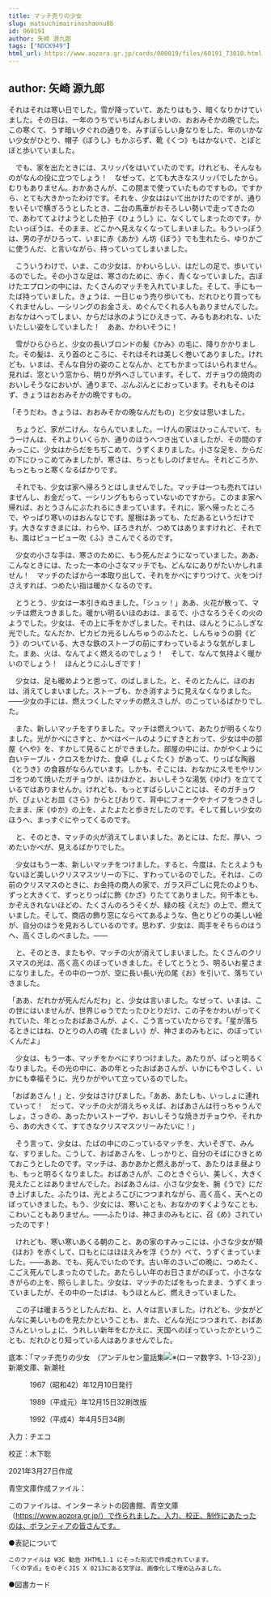 ```yaml
---
title: マッチ売りの少女
slug: matsuchimairinoshaonu8b
id: 060191
author: 矢崎 源九郎
tags: ["NDCK949"]
html_url: https://www.aozora.gr.jp/cards/000019/files/60191_73010.html
---
```


## author: 矢崎 源九郎

それはそれは寒い日でした。雪が降っていて、あたりはもう、暗くなりかけていました。その日は、一年のうちでいちばんおしまいの、おおみそかの晩でした。この寒くて、うす暗い夕ぐれの通りを、みすぼらしい身なりをした、年のいかない少女がひとり、帽子《ぼうし》もかぶらず、靴《くつ》もはかないで、とぼとぼと歩いていました。

　でも、家を出たときには、スリッパをはいていたのです。けれども、そんなものがなんの役に立つでしょう！　なぜって、とても大きなスリッパでしたから。むりもありません。おかあさんが、この間まで使っていたものですもの。ですから、とても大きかったわけです。それを、少女ははいて出かけたのですが、通りをいそいで横ぎろうとしたとき、二台の馬車がおそろしい勢いで走ってきたので、あわててよけようとした拍子《ひょうし》に、なくしてしまったのです。かたいっぽうは、そのまま、どこかへ見えなくなってしまいました。もういっぽうは、男の子がひろって、いまに赤《あか》ん坊《ぼう》でも生れたら、ゆりかごに使うんだ、と言いながら、持っていってしまいました。

　こういうわけで、いま、この少女は、かわいらしい、はだしの足で、歩いているのでした。その小さな足は、寒さのために、赤く、青くなっていました。古ぼけたエプロンの中には、たくさんのマッチを入れていました。そして、手にも一たば持っていました。きょうは、一日じゅう売り歩いても、だれひとり買ってもくれませんし、一シリングのお金さえ、めぐんでくれる人もありませんでした。おなかはへってしまい、からだは氷のようにひえきって、みるもあわれな、いたいたしい姿をしていました！　ああ、かわいそうに！

　雪がひらひらと、少女の長いブロンドの髪《かみ》の毛に、降りかかりました。その髪は、えり首のところに、それはそれは美しく巻いてありました。けれども、いまは、そんな自分の姿のことなんか、とてもかまってはいられません。見れば、窓という窓から、明りが外へさしています。そして、ガチョウの焼肉のおいしそうなにおいが、通りまで、ぷんぷんとにおっています。それもそのはず、きょうはおおみそかの晩ですもの。

「そうだわ。きょうは、おおみそかの晩なんだもの」と少女は思いました。

　ちょうど、家が二けん、ならんでいました。一けんの家はひっこんでいて、もう一けんは、それよりいくらか、通りのほうへつき出ていましたが、その間のすみっこに、少女はからだをちぢこめて、うずくまりました。小さな足を、からだの下にひっこめてみましたが、寒さは、ちっともしのげません。それどころか、もっともっと寒くなるばかりです。

　それでも、少女は家へ帰ろうとはしませんでした。マッチは一つも売れてはいませんし、お金だって、一シリングももらっていないのですから。このまま家へ帰れば、おとうさんにぶたれるにきまっています。それに、家へ帰ったところで、やっぱり寒いのはおんなじです。屋根はあっても、ただあるというだけです。大きなすきまには、わらや、ぼろきれが、つめてはありますけれど、それでも、風はピューピュー吹《ふ》きこんでくるのです。

　少女の小さな手は、寒さのために、もう死んだようになっていました。ああ、こんなときには、たった一本の小さなマッチでも、どんなにありがたいかしれません！　マッチのたばから一本取り出して、それをかべにすりつけて、火をつけさえすれば、つめたい指は暖かくなるのです。

　とうとう、少女は一本引きぬきました。「シュッ！」ああ、火花が散って、マッチは燃えつきました。暖かい明るいほのおは、まるで、小さなろうそくの火のようでした。少女は、その上に手をかざしました。それは、ほんとうにふしぎな光でした。なんだか、ピカピカ光るしんちゅうのふたと、しんちゅうの胴《どう》のついている、大きな鉄のストーブの前にすわっているような気がしました。まあ、火は、なんてよく燃えるのでしょう！　そして、なんて気持よく暖かいのでしょう！　ほんとうにふしぎです！

　少女は、足も暖めようと思って、のばしました。と、そのとたんに、ほのおは、消えてしまいました。ストーブも、かき消すように見えなくなりました。――少女の手には、燃えつくしたマッチの燃えさしが、のこっているばかりでした。

　また、新しいマッチをすりました。マッチは燃えついて、あたりが明るくなりました。光がかべにさすと、かべはベールのようにすきとおって、少女は中の部屋《へや》を、すかして見ることができました。部屋の中には、かがやくように白いテーブル・クロスをかけた、食卓《しょくたく》があって、りっぱな陶器《とうき》の食器がならんでいます。しかも、そこには、おなかにスモモやリンゴをつめて焼いたガチョウが、ほかほかと、おいしそうな湯気《ゆげ》を立てているではありませんか。けれども、もっとすばらしいことには、そのガチョウが、ぴょいとお皿《さら》からとびおりて、背中にフォークやナイフをつきさしたまま、床《ゆか》の上を、よたよたと歩きだしたのです。そして貧しい少女のほうへ、まっすぐにやってくるのです。

　と、そのとき、マッチの火が消えてしまいました。あとには、ただ、厚い、つめたいかべが、見えるばかりでした。

　少女はもう一本、新しいマッチをつけました。すると、今度は、たとえようもないほど美しいクリスマスツリーの下に、すわっているのでした。それは、この前のクリスマスのときに、お金持の商人の家で、ガラス戸ごしに見たのよりも、ずっと大きくて、ずっとりっぱに飾《かざ》りたててありました。何千本とも、かぞえきれないほどの、たくさんのろうそくが、緑の枝《えだ》の上で、燃えていました。そして、商店の飾り窓にならべてあるような、色とりどりの美しい絵が、自分のほうを見おろしているのです。思わず、少女は、両手をそちらのほうへ、高くさしのべました。――

　と、そのとき、またもや、マッチの火が消えてしまいました。たくさんのクリスマスの光は、高く高くのぼっていきました。そしてとうとう、明るいお星さまになりました。その中の一つが、空に長い長い光の尾《お》を引いて、落ちていきました。

「ああ、だれかが死んだんだわ」と、少女は言いました。なぜって、いまは、この世にはいませんが、世界じゅうでたったひとりだけ、この子をかわいがってくれていた、年とったおばあさんが、よく、こう言っていたからです。「星が落ちるときにはね、ひとりの人の魂《たましい》が、神さまのみもとに、のぼっていくんだよ」

　少女は、もう一本、マッチをかべにすりつけました。あたりが、ぱっと明るくなりました。その光の中に、あの年とったおばあさんが、いかにもやさしく、いかにも幸福そうに、光りかがやいて立っているのでした。

「おばあさん！」と、少女はさけびました。「ああ、あたしも、いっしょに連れていって！　だって、マッチの火が消えちゃえば、おばあさんは行っちゃうんでしょ。さっきの、あったかいストーブや、おいしそうな焼きガチョウや、それから、あの大きくて、すてきなクリスマスツリーみたいに！」

　そう言って、少女は、たばの中にのこっているマッチを、大いそぎで、みんな、すりました。こうして、おばあさんを、しっかりと、自分のそばにひきとめておこうとしたのです。マッチは、あかあかと燃えあがって、あたりはま昼よりも、もっと明るくなりました。おばあさんが、このときぐらい、美しく、大きく見えたことはありませんでした。おばあさんは、小さな少女を、腕《うで》にだき上げました。ふたりは、光とよろこびにつつまれながら、高く高く、天へとのぼっていきました。もう、少女には、寒いことも、おなかのすくようなことも、こわいこともありません。――ふたりは、神さまのみもとに、召《め》されていったのです！

　けれども、寒い寒いあくる朝のこと、あの家のすみっこには、小さな少女が頬《ほお》を赤くして、口もとにはほほえみを浮《うか》べて、うずくまっていました。――ああ、でも、死んでいたのです。古い年のさいごの晩に、つめたく、こごえ死んでしまったのでした。あたらしい年のお日さまがのぼって、小さななきがらの上を、照らしました。少女は、マッチのたばをもったまま、うずくまっていましたが、その中の一たばは、もうほとんど、燃えきっていました。

　この子は暖まろうとしたんだね、と、人々は言いました。けれども、少女がどんなに美しいものを見たかということも、また、どんな光につつまれて、おばあさんといっしょに、うれしい新年をむかえに、天国へのぼっていったかということも、だれひとり知っている人はありませんでした。













底本：「マッチ売りの少女　（アンデルセン童話集![※(ローマ数字3、1-13-23)](https://www.aozora.gr.jp/cards/000019/files/../../../gaiji/1-13/1-13-23.png)）」新潮文庫、新潮社

　　　1967（昭和42）年12月10日発行

　　　1989（平成元）年12月15日32刷改版

　　　1992（平成4）年4月5日34刷

入力：チエコ

校正：木下聡

2021年3月27日作成

青空文庫作成ファイル：

このファイルは、インターネットの図書館、青空文庫（https://www.aozora.gr.jp/）で作られました。入力、校正、制作にあたったのは、ボランティアの皆さんです。











●表記について


	このファイルは W3C 勧告 XHTML1.1 にそった形式で作成されています。
	「くの字点」をのぞくJIS X 0213にある文字は、画像化して埋め込みました。







●図書カード
